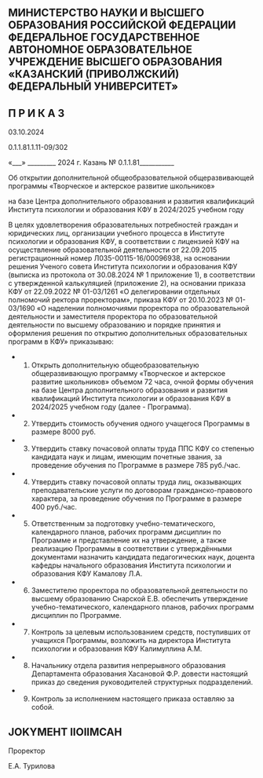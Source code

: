 <!-- image -->

## МИНИСТЕРСТВО НАУКИ И ВЫСШЕГО ОБРАЗОВАНИЯ РОССИЙСКОЙ ФЕДЕРАЦИИ ФЕДЕРАЛЬНОЕ ГОСУДАРСТВЕННОЕ АВТОНОМНОЕ ОБРАЗОВАТЕЛЬНОЕ УЧРЕЖДЕНИЕ ВЫСШЕГО ОБРАЗОВАНИЯ «КАЗАНСКИЙ (ПРИВОЛЖСКИЙ) ФЕДЕРАЛЬНЫЙ УНИВЕРСИТЕТ»

## П Р И К А З

03.10.2024

0.1.1.81.1.11-09/302

«\_\_\_» \_\_\_\_\_\_\_\_\_ 2024 г.                            Казань                            № 0.1.1.81\_\_\_\_\_\_\_\_\_\_\_

Об открытии дополнительной общеобразовательной общеразвивающей программы «Творческое и актерское развитие школьников»

на базе Центра дополнительного образования и развития квалификаций Института психологии и образования КФУ в 2024/2025 учебном году

В  целях  удовлетворения  образовательных  потребностей  граждан  и  юридических лиц,  организации  учебного  процесса  в  Институте  психологии  и  образования  КФУ,  в соответствии с лицензией КФУ  на осуществление образовательной деятельности от 22.09.2015  регистрационный  номер  Л035-00115-16/00096938,  на  основании  решения Ученого  совета  Института  психологии  и  образования  КФУ  (выписка  из  протокола от 30.08.2024 № 1  приложение  1),  в соответствии  с утвержденной  калькуляцией (приложение 2), на основании приказа КФУ от 22.09.2022 № 01-03/1261 «О делегировании отдельных полномочий ректора проректорам», приказа КФУ от 20.10.2023 № 01-03/1690 «О наделении полномочиями проректора по образовательной деятельности и заместителя проректора  по образовательной  деятельности  по высшему  образованию  и  порядке принятия и оформления решения по открытию дополнительных образовательных программ в КФУ» приказываю:

- 1. Открыть дополнительную общеобразовательную общеразвивающую программу «Творческое и актерское развитие школьников» объемом 72 часа, очной формы обучения на базе Центра  дополнительного  образования  и  развития  квалификаций  Института психологии и образования КФУ в 2024/2025 учебном году (далее - Программа).
- 2. Утвердить стоимость обучения одного учащегося Программы в размере 8000 руб.
- 3. Утвердить  ставку  почасовой  оплаты  труда  ППС  КФУ  со  степенью  кандидата наук  и  лицам,  имеющим  почетные  звания,  за  проведение  обучения  по  Программе в размере 785 руб./час.

- 4. Утвердить ставку почасовой оплаты труда лиц, оказывающих преподавательские услуги по договорам гражданско-правового характера, за проведение обучения по Программе в размере 400 руб./час.
- 5. Ответственным  за  подготовку учебно-тематического, календарного планов, рабочих программ дисциплин по Программе и представление их на утверждение, а также реализацию Программы в соответствии с утверждёнными документами назначить кандидата  педагогических  наук,  доцента  кафедры  начального  образования  Института психологии и образования КФУ Камалову Л.А.
- 6. Заместителю проректора по образовательной деятельности по высшему образованию Снарской Е.В. обеспечить утверждение учебно-тематического, календарного планов, рабочих программ дисциплин по Программе.
- 7. Контроль  за  целевым  использованием  средств,  поступивших  от  учащихся Программы, возложить на директора Института психологии и образования КФУ Калимуллина А.М.
- 8. Начальнику отдела развития непрерывного образования Департамента образования  Хасановой  Ф.Р.  довести  настоящий  приказ  до  сведения  руководителей структурных подразделений.
- 9. Контроль за исполнением настоящего приказа оставляю за собой.

## JOKYMEHT IIOIIMCAH

Проректор

Е.А. Турилова